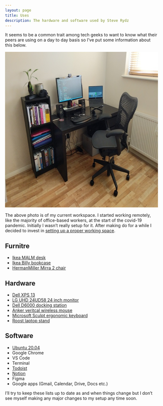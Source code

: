 ```yaml
---
layout: page
title: Uses
description: The hardware and software used by Steve Rydz
---
```


It seems to be a common trait among tech geeks to want to know what their peers are using on a day to day basis so I&rsquo;ve put some information about this below.

<img src="/images/post-images/new_desk.jpg" width="684" height="513" alt="A photo of my new desk setup featuring an external monitor, various peripherals and a herman miller chair">

The above photo is of my current workspace. I started working remotely, like the majority of office-based workers, at the start of the covid-19 pandemic. Initially I wasn&rsquo;t really setup for it. After making do for a while I decided to invest in [setting up a proper working space](/2020/11/17/my-remote-working-setup).

## Furnitre

- [Ikea MALM desk](https://www.ikea.com/gb/en/p/malm-desk-black-brown-00214157/)
- [Ikea Billy bookcase](https://www.ikea.com/gb/en/p/billy-bookcase-black-brown-20263830/)
- [HermanMiller Mirra 2 chair](https://www.hermanmiller.com/en_gb/products/seating/office-chairs/mirra-2-chairs/)

## Hardware
- [Dell XPS 13](https://www.dell.com/en-uk/shop/sfc/sf/xps-laptops)
- [LG UHD 24UD58 24 inch monitor](https://smile.amazon.co.uk/gp/product/B01JM4E3UC/)
- [Dell D6000 docking station](https://smile.amazon.co.uk/gp/product/B072K6HJBN)
- [Anker veritcal wireless mouse](https://smile.amazon.co.uk/gp/product/B00BIFNTMC)
- [Microsoft Sculpt ergonomic keyboard](https://smile.amazon.co.uk/gp/product/B00FGRYXAK)
- [Roost laptop stand](https://www.therooststand.com/)

## Software
- [Ubuntu 20.04](https://ubuntu.com/download/desktop)
- Google Chrome
- VS Code
- Terminal
- [Todoist](https://snapcraft.io/todoist)
- [Notion](https://snapcraft.io/notion-snap)
- Figma
- Google apps (Gmail, Calendar, Drive, Docs etc.)

I&rsquo;ll try to keep these lists up to date as and when things change but I don&rsquo;t see myself making any major changes to my setup any time soon.
